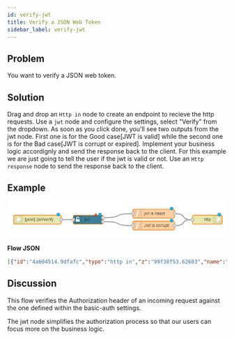 ```yaml
---
id: verify-jwt
title: Verify a JSON Web Token
sidebar_label: verify-jwt
---
```


## Problem

You want to verify a JSON web token.

## Solution

Drag and drop an <code class="node">Http in</code> node to create an endpoint to recieve the http requests.
Use a <code class="node">jwt</code> node and configure the settings, select "Verify" from the dropdown.
As soon as you click done, you'll see two outputs from the jwt node. First one is for the Good case[JWT is valid] while the second one is for the Bad case[JWT is corrupt or expired]. Implement your business logic accordignly and send the response back to the client. For this example we are just going to tell the user if the jwt is valid or not.
Use an <code class="node">Http response</code> node to send the response back to the client.

## Example

![](../assets/authentication/verify-jwt.png)

<b>Flow JSON</b>
~~~json
[{"id":"4a604514.9dfafc","type":"http in","z":"99f38f53.62683","name":"","url":"/jwt/verify","method":"post","upload":false,"swaggerDoc":"","x":120,"y":180,"wires":[["d012a70d.23de28"]]},{"id":"d012a70d.23de28","type":"jwt","z":"99f38f53.62683","name":"","jwtconfig":"","generatejwt":false,"outputs":2,"x":290,"y":180,"wires":[["ce2c2aa8.eedf48"],["84ad82d.e06a68"]]},{"id":"ce2c2aa8.eedf48","type":"function","z":"99f38f53.62683","name":"jwt is Intact","func":"msg.statusCode =200;\nmsg.payload = {\n    message : \"Jwt is verified\"\n}\nreturn msg;","outputs":1,"noerr":0,"x":510,"y":160,"wires":[["13cac157.1eb0df"]]},{"id":"84ad82d.e06a68","type":"function","z":"99f38f53.62683","name":"Jwt is corrupt","func":"msg.statusCode =401;\nmsg.payload = {\n    message : \"There's an issue with jwt\"\n}\nreturn msg;","outputs":1,"noerr":0,"x":510,"y":200,"wires":[["13cac157.1eb0df"]]},{"id":"13cac157.1eb0df","type":"http response","z":"99f38f53.62683","name":"","statusCode":"","headers":{"content-type":"application/json"},"x":690,"y":180,"wires":[]}]
~~~

## Discussion

This flow verifies the Authorization header of an incoming request against the one defined within the basic-auth settings.

The jwt node simplifies the authorization process so that our users can focus more on the business logic.